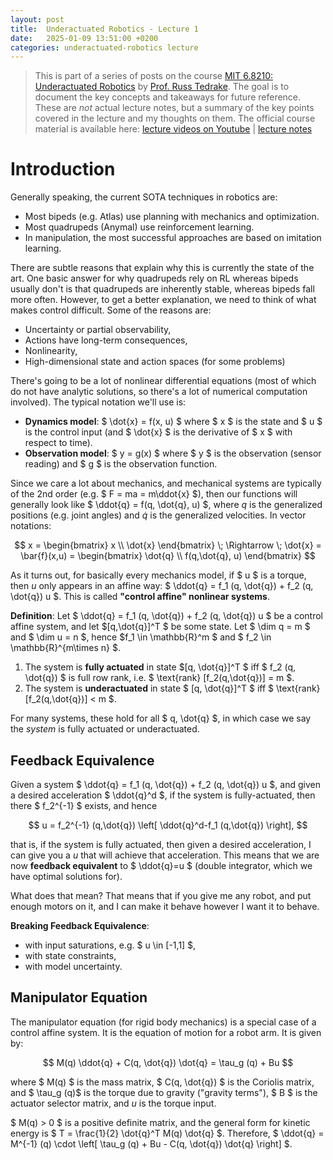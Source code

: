```yaml
---
layout: post
title:  Underactuated Robotics - Lecture 1
date:   2025-01-09 13:51:00 +0200
categories: underactuated-robotics lecture
---
```

<script type="text/javascript" id="MathJax-script" async src="https://cdn.jsdelivr.net/npm/mathjax@3/es5/tex-svg.js"></script>

> This is part of a series of posts on the course [MIT 6.8210: Underactuated Robotics](https://underactuated.csail.mit.edu/Spring2024/index.html) by [Prof. Russ Tedrake](https://locomotion.csail.mit.edu/russt.html). The goal is to document the key concepts and takeaways for future reference. These are <i>not</i> actual lecture notes, but a summary of the key points covered in the lecture and my thoughts on them. The official course material is available here: [lecture videos on Youtube](https://www.youtube.com/playlist?list=PLkx8KyIQkMfU5szP43GlE_S1QGSPQfL9s) \| [lecture notes](https://underactuated.csail.mit.edu)


# Introduction

Generally speaking, the current SOTA techniques in robotics are:
 - Most bipeds (e.g. Atlas) use planning with mechanics and optimization.
 - Most quadrupeds (Anymal) use reinforcement learning.
 - In manipulation, the most successful approaches are based on imitation learning.

There are subtle reasons that explain why this is currently the state of the art. One basic answer for why quadrupeds rely on RL whereas bipeds usually don't is that quadrupeds are inherently stable, whereas bipeds fall more often. However, to get a better explanation, we need to think of what makes control difficult. Some of the reasons are:
 - Uncertainty or partial observability,
 - Actions have long-term consequences,
 - Nonlinearity,
 - High-dimensional state and action spaces (for some problems)

There's going to be a lot of nonlinear differential equations (most of which do not have analytic solutions, so there's a lot of numerical computation involved). The typical notation we'll use is:
 - **Dynamics model**: $ \dot{x} = f(x, u) $ where $ x $ is the state and $ u $ is the control input (and $ \dot{x} $ is the derivative of $ x $ with respect to time).
 - **Observation model**: $ y = g(x) $ where $ y $ is the observation (sensor reading) and $ g $ is the observation function.

Since we care a lot about mechanics, and mechanical systems are typically of the 2nd order (e.g. $ F = ma = m\ddot{x} $), then our functions will generally look like $ \ddot{q} = f(q, \dot{q}, u) $, where $q$ is the generalized positions (e.g. joint angles) and $\dot{q}$ is the generalized velocities. In vector notations:

$$ x = \begin{bmatrix} x \\ \dot{x} \end{bmatrix} \; \Rightarrow \; \dot{x} = \bar{f}(x,u) = \begin{bmatrix} \dot{q} \\ f(q,\dot{q}, u) \end{bmatrix}  $$

As it turns out, for basically every mechanics model, if $ u $ is a torque, then $u$ only appears in an affine way: $ \ddot{q} = f_1 (q, \dot{q}) + f_2 (q, \dot{q}) u $. This is called **"control affine" nonlinear systems**.  

**Definition**: Let $ \ddot{q} = f_1 (q, \dot{q}) + f_2 (q, \dot{q}) u $ be a control affine system, and let $[q,\dot{q}]^T $ be some state. Let $ \dim q = m $ and $ \dim u = n $, hence $f_1 \in \mathbb{R}^m $ and $ f_2 \in \mathbb{R}^{m\times n} $.
 1. The system is **fully actuated** in state $[q, \dot{q}]^T $ iff $ f_2 (q, \dot{q}) $ is full row rank, i.e. $ \text{rank} [f_2(q,\dot{q})] = m  $.
 2. The system is **underactuated** in state $ [q, \dot{q}]^T $ iff $ \text{rank} [f_2(q,\dot{q})] < m  $. 
 
For many systems, these hold for all $ q, \dot{q} $, in which case we say the *system* is fully actuated or underactuated.

## Feedback Equivalence

Given a system $ \ddot{q} = f_1 (q, \dot{q}) + f_2 (q, \dot{q}) u $, and given a desired acceleration $ \ddot{q}^d $, if the system is fully-actuated, then there $ f_2^{-1} $ exists, and hence

$$ u = f_2^{-1} (q,\dot{q}) \left[ \ddot{q}^d-f_1 (q,\dot{q}) \right], $$

that is, if the system is fully actuated, then given a desired acceleration, I can give you a $u$ that will achieve that acceleration. This means that we are now **feedback equivalent** to $ \ddot{q}=u $ (double integrator, which we have optimal solutions for).

What does that mean? That means that if you give me any robot, and put enough motors on it, and I can make it behave however I want it to behave. 

**Breaking Feedback Equivalence**:
 
 - with input saturations, e.g. $ u \in [-1,1] $,
 - with state constraints,
 - with model uncertainty.

## Manipulator Equation
The manipulator equation (for rigid body mechanics) is a special case of a control affine system. It is the equation of motion for a robot arm. It is given by:

$$ M(q) \ddot{q} + C(q, \dot{q}) \dot{q} = \tau_g (q) + Bu $$

where $ M(q) $ is the mass matrix, $ C(q, \dot{q}) $ is the Coriolis matrix, and $ \tau_g (q)$ is the torque due to gravity ("gravity terms"), $ B $ is the actuator selector matrix, and $u$ is the torque input.

$ M(q) > 0 $ is a positive definite matrix, and the general form for kinetic energy is $ T = \frac{1}{2} \dot{q}^T M(q) \dot{q} $. Therefore, $ \ddot{q} = M^{-1} (q) \cdot \left[ \tau_g (q) + Bu - C(q, \dot{q}) \dot{q} \right] $.

